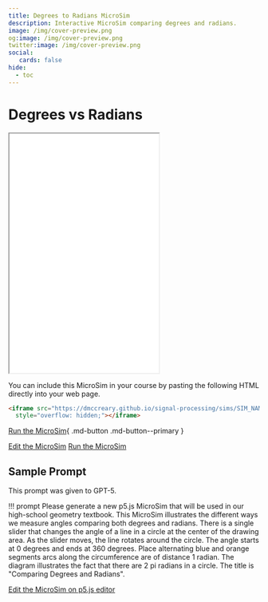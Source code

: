 ```yaml
---
title: Degrees to Radians MicroSim
description: Interactive MicroSim comparing degrees and radians.
image: /img/cover-preview.png
og:image: /img/cover-preview.png
twitter:image: /img/cover-preview.png
social:
   cards: false
hide:
  - toc
---
```

# Degrees vs Radians

<iframe src="./main.html" height="480px" scrolling="no"
  style="overflow: hidden;"></iframe>

You can include this MicroSim in your course by pasting the following HTML directly into your web page.

```html
<iframe src="https://dmccreary.github.io/signal-processing/sims/SIM_NAME/main.html" height="480px" scrolling="no"
  style="overflow: hidden;"></iframe>
```

[Run the MicroSim](./main.html){ .md-button .md-button--primary }

[Edit the MicroSim]()
[Run the MicroSim](main.html)

## Sample Prompt

This prompt was given to GPT-5.

!!! prompt
    Please generate a new p5.js MicroSim that will be used in our high-school geometry textbook.  This MicroSim illustrates the different ways we measure angles comparing both degrees and radians.  There is a single slider that changes the angle of a line in a circle at the center of the drawing area.  As the slider moves, the line rotates around the circle.  The angle starts at 0 degrees and ends at 360 degrees.  Place alternating blue and orange segments arcs along the circumference are of distance 1 radian.  The diagram illustrates the fact that there are 2 pi radians in a circle.  The title is "Comparing Degrees and Radians".

[Edit the MicroSim on p5.js editor](https://editor.p5js.org/dmccreary/sketches/wVpFITKAE)